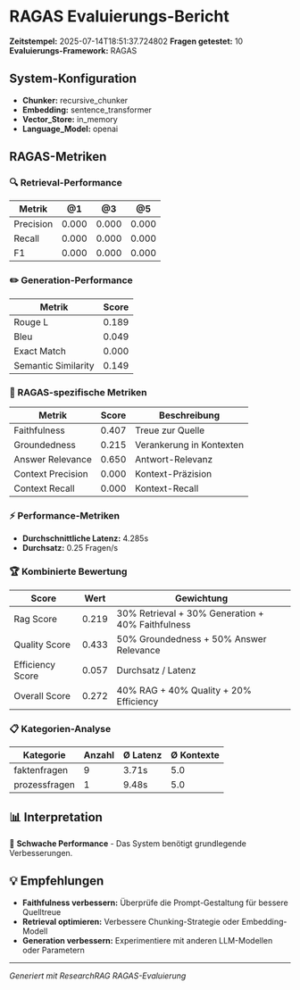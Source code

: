 # RAGAS Evaluierungs-Bericht

**Zeitstempel:** 2025-07-14T18:51:37.724802
**Fragen getestet:** 10
**Evaluierungs-Framework:** RAGAS

## System-Konfiguration

- **Chunker:** recursive_chunker
- **Embedding:** sentence_transformer
- **Vector_Store:** in_memory
- **Language_Model:** openai

## RAGAS-Metriken

### 🔍 Retrieval-Performance

| Metrik | @1 | @3 | @5 |
|--------|----|----|----|
| Precision | 0.000 | 0.000 | 0.000 |
| Recall | 0.000 | 0.000 | 0.000 |
| F1 | 0.000 | 0.000 | 0.000 |

### ✏️ Generation-Performance

| Metrik | Score |
|--------|-------|
| Rouge L | 0.189 |
| Bleu | 0.049 |
| Exact Match | 0.000 |
| Semantic Similarity | 0.149 |

### 🎯 RAGAS-spezifische Metriken

| Metrik | Score | Beschreibung |
|--------|-------|-------------|
| Faithfulness | 0.407 | Treue zur Quelle |
| Groundedness | 0.215 | Verankerung in Kontexten |
| Answer Relevance | 0.650 | Antwort-Relevanz |
| Context Precision | 0.000 | Kontext-Präzision |
| Context Recall | 0.000 | Kontext-Recall |

### ⚡ Performance-Metriken

- **Durchschnittliche Latenz:** 4.285s
- **Durchsatz:** 0.25 Fragen/s

### 🏆 Kombinierte Bewertung

| Score | Wert | Gewichtung |
|-------|------|------------|
| Rag Score | 0.219 | 30% Retrieval + 30% Generation + 40% Faithfulness |
| Quality Score | 0.433 | 50% Groundedness + 50% Answer Relevance |
| Efficiency Score | 0.057 | Durchsatz / Latenz |
| Overall Score | 0.272 | 40% RAG + 40% Quality + 20% Efficiency |

### 📋 Kategorien-Analyse

| Kategorie | Anzahl | Ø Latenz | Ø Kontexte |
|-----------|--------|----------|------------|
| faktenfragen | 9 | 3.71s | 5.0 |
| prozessfragen | 1 | 9.48s | 5.0 |

## 📊 Interpretation

🔴 **Schwache Performance** - Das System benötigt grundlegende Verbesserungen.

## 💡 Empfehlungen

- **Faithfulness verbessern:** Überprüfe die Prompt-Gestaltung für bessere Quelltreue
- **Retrieval optimieren:** Verbessere Chunking-Strategie oder Embedding-Modell
- **Generation verbessern:** Experimentiere mit anderen LLM-Modellen oder Parametern

---

*Generiert mit ResearchRAG RAGAS-Evaluierung*
